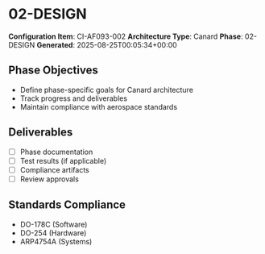 # 02-DESIGN

**Configuration Item**: CI-AF093-002
**Architecture Type**: Canard
**Phase**: 02-DESIGN
**Generated**: 2025-08-25T00:05:34+00:00

## Phase Objectives
- Define phase-specific goals for Canard architecture
- Track progress and deliverables
- Maintain compliance with aerospace standards

## Deliverables
- [ ] Phase documentation
- [ ] Test results (if applicable)
- [ ] Compliance artifacts
- [ ] Review approvals

## Standards Compliance
- DO-178C (Software)
- DO-254 (Hardware)
- ARP4754A (Systems)
